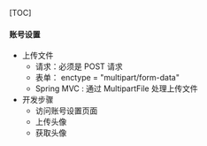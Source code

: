 [TOC]

#### 账号设置

- 上传文件
  - 请求：必须是 POST 请求
  - 表单： enctype = "multipart/form-data"
  - Spring MVC : 通过 MultipartFile 处理上传文件
- 开发步骤
  - 访问账号设置页面
  - 上传头像
  - 获取头像